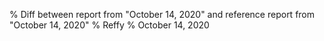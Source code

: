 % Diff between report from "October 14, 2020" and reference report from "October 14, 2020"
% Reffy
% October 14, 2020

